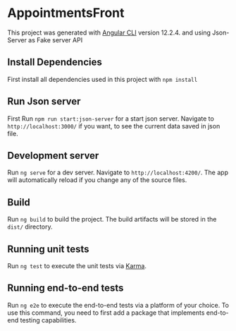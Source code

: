 # AppointmentsFront

This project was generated with [Angular CLI](https://github.com/angular/angular-cli) version 12.2.4. and using Json-Server as Fake server API

## Install Dependencies

First install all dependencies used in this project with `npm install` 

## Run Json server

First Run `npm run start:json-server` for a start json server. Navigate to `http://localhost:3000/` if you want, to see the current data saved in json file.

## Development server

Run `ng serve` for a dev server. Navigate to `http://localhost:4200/`. The app will automatically reload if you change any of the source files.

## Build

Run `ng build` to build the project. The build artifacts will be stored in the `dist/` directory.

## Running unit tests

Run `ng test` to execute the unit tests via [Karma](https://karma-runner.github.io).

## Running end-to-end tests

Run `ng e2e` to execute the end-to-end tests via a platform of your choice. To use this command, you need to first add a package that implements end-to-end testing capabilities.

